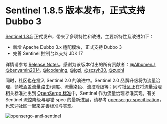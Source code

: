# Sentinel 1.8.5 版本发布，正式支持 Dubbo 3

[Sentinel 1.8.5](https://github.com/alibaba/Sentinel/releases/tag/1.8.5) 正式发布，带来了多项特性和改进。主要新特性及改进如下：

- 新增 Apache Dubbo 3.x 适配模块，正式支持 Dubbo 3
- 完善 Sentinel 控制台以支持 JDK 17

详情请参考 [Release Notes](https://github.com/alibaba/Sentinel/releases/tag/1.8.5)。感谢为该版本付出的所有贡献者：[@AlbumenJ](https://github.com/AlbumenJ), [@benyamin2014](https://github.com/benyamin2014), [@icodening](https://github.com/icodening), [@jgzl](https://github.com/jgzl), [@sczyh30](https://github.com/sczyh30), [@zuohl](https://github.com/zuohl)

同时，社区也在投入 Sentinel 2.0 的演进中。Sentinel 2.0 品牌升级将为流量治理，领域涵盖流量路由/调度、流量染色、流控降级等；同时社区正在将流量治理相关标准抽出到 [OpenSergo 标准](https://opensergo.io/zh-cn/)中，Sentinel 作为流量治理标准实现。有关 Sentinel 流控降级与容错 spec 的最新进展，请参考 [opensergo-specification](https://github.com/opensergo/opensergo-specification/blob/main/specification/zh-Hans/fault-tolerance.md)，也欢迎社区一起来完善标准与实现。

![opensergo-and-sentinel](https://user-images.githubusercontent.com/9434884/183335605-4215c142-3f30-4cfb-a1f1-a235a44d024b.png)

